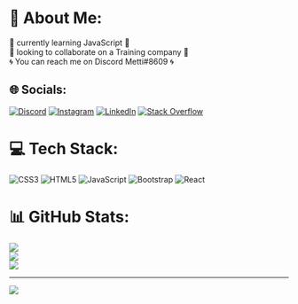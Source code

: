 # 💫 About Me:
🌇 currently learning JavaScript 🌇<br>🌃 looking to collaborate on a Training company 🌃<br>🌀 You can reach me on Discord Metti#8609 🌀


## 🌐 Socials:
[![Discord](https://img.shields.io/badge/Discord-%237289DA.svg?logo=discord&logoColor=white)](https://discord.gg/https://discord.gg/UKrxSvKYMs) [![Instagram](https://img.shields.io/badge/Instagram-%23E4405F.svg?logo=Instagram&logoColor=white)](https://instagram.com/https://www.instagram.com/metti.gh138/) [![LinkedIn](https://img.shields.io/badge/LinkedIn-%230077B5.svg?logo=linkedin&logoColor=white)](https://linkedin.com/in/mohammad-mahdi-ghalenovi-5007a9255) [![Stack Overflow](https://img.shields.io/badge/-Stackoverflow-FE7A16?logo=stack-overflow&logoColor=white)](https://stackoverflow.com/users/21345306/mahdi-ghalenoyee) 

# 💻 Tech Stack:
![CSS3](https://img.shields.io/badge/css3-%231572B6.svg?style=flat-square&logo=css3&logoColor=white) ![HTML5](https://img.shields.io/badge/html5-%23E34F26.svg?style=flat-square&logo=html5&logoColor=white) ![JavaScript](https://img.shields.io/badge/javascript-%23323330.svg?style=flat-square&logo=javascript&logoColor=%23F7DF1E) ![Bootstrap](https://img.shields.io/badge/bootstrap-%23563D7C.svg?style=flat-square&logo=bootstrap&logoColor=white) ![React](https://img.shields.io/badge/react-%2320232a.svg?style=flat-square&logo=react&logoColor=%2361DAFB)
# 📊 GitHub Stats:
![](https://github-readme-stats.vercel.app/api?username=Mettiuy&theme=material-palenight&hide_border=true&include_all_commits=false&count_private=false)<br/>
![](https://github-readme-streak-stats.herokuapp.com/?user=Mettiuy&theme=material-palenight&hide_border=true)<br/>
![](https://github-readme-stats.vercel.app/api/top-langs/?username=Mettiuy&theme=material-palenight&hide_border=true&include_all_commits=false&count_private=false&layout=compact)

---
[![](https://visitcount.itsvg.in/api?id=Mettiuy&icon=0&color=11)](https://visitcount.itsvg.in)

<!-- Proudly created with GPRM ( https://gprm.itsvg.in ) -->
